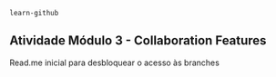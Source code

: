 `learn-github`
## Atividade Módulo 3 - Collaboration Features

Read.me inicial para desbloquear o acesso às branches
